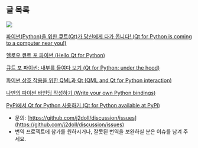 
## 글 목록

![](https://j2doll.github.io/Qt-for-Python-Docs-Kor/image/PySideLogo.png)

[파이썬(Python)을 위한 큐트(Qt)가 당신에게 다가 옵니다! (Qt for Python is coming to a computer near you!)](Qt-for-Python-is-coming-to-a-computer-near-you.md)

[헬로우 큐트 포 파이썬 (Hello Qt for Python)](Hello-Qt-For-Python.md)

[큐트 포 파이썬: 내부를 들여다 보기 (Qt for Python: under the hood)](Qt-for-Python-under-the-hood.md)

[파이썬 상호 작용을 위한 QML과 Qt (QML and Qt for Python interaction)](QML-and-Qt-for-Python-interaction.md)

[나만의 파이썬 바인딩 작성하기 (Write your own Python bindings)](Write-your-own-Python-bindings.md)

[PyPi에서 Qt for Python 사용하기 (Qt for Python available at PyPi)](Qt-for-Python-available-at-PyPi.md)

- 문의: [https://github.com/j2doll/discussion/issues](https://github.com/j2doll/discussion/issues)
- 번역 프로젝트에 참가를 원하시거나, 잘못된 번역을 보완하실 분은 이슈를 남겨 주세요.
